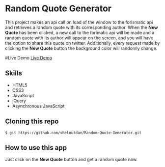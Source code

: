 # Random Quote Generator
This project makes an api call on load of the window to the forismatic api and retrieves a random quote with its corresponding author. When the **New Quote** has been clicked, a new call to the forimatic api will be made and a random quote with its author will appear on the screen, and you will have the option to share this quote on twitter. Additionally, every request made by clicking the **New Quote** button the background color will randomly change.

#Live Demo
[Live Demo](http://clumsy-icicle.surge.sh/)

## Skills
- HTML5
- CSS3
- JavaScript
- jQuery
- Asynchronous JavaScript


## Cloning this repo
```
$ git https://github.com/shelnutdan/Random-Quote-Generator.git
```

## How to use this app
Just click on the **New Quote** button and get a random quote now.
